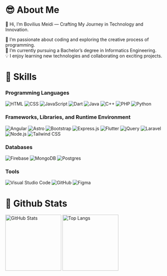 # 😎 About Me
👋 Hi, I’m Bovilius Meidi — Crafting My Journey in Technology and Innovation. <br>

👀 I’m passionate about coding and exploring the creative process of programming. <br>
🌱 I’m currently pursuing a Bachelor’s degree in Informatics Engineering. <br>
💡 I enjoy learning new technologies and collaborating on exciting projects.

# 🦾 Skills

### Programming Languages
<div>
  <img src="https://img.shields.io/badge/HTML-%23E34F26.svg?logo=html5&logoColor=white" alt="HTML">
  <img src="https://img.shields.io/badge/CSS-1572B6?logo=css3&logoColor=white" alt="CSS">
  <img src="https://img.shields.io/badge/JavaScript-F7DF1E?logo=javascript&logoColor=000" alt="JavaScript">
  <img src="https://img.shields.io/badge/Dart-%230175C2.svg?logo=dart&logoColor=white" alt="Dart">
  <img src="https://img.shields.io/badge/Java-%23ED8B00.svg?logo=openjdk&logoColor=white" alt="Java">
  <img src="https://img.shields.io/badge/C++-%2300599C.svg?logo=c%2B%2B&logoColor=white" alt="C++">
  <img src="https://img.shields.io/badge/PHP-%23777BB4.svg?&logo=php&logoColor=white" alt="PHP">
  <img src="https://img.shields.io/badge/Python-3776AB?logo=python&logoColor=white" alt="Python">
</div>

### Frameworks, Libraries, and Runtime Environment
<div>
  <img src="https://img.shields.io/badge/angular.js-%23E23237.svg?&logo=angularjs&logoColor=white" alt="Angular">
  <img src="https://img.shields.io/badge/Astro-BC52EE?logo=astro&logoColor=white" alt="Astro">
  <img src="https://img.shields.io/badge/Bootstrap-7952B3?logo=bootstrap&logoColor=white" alt="Bootstrap">
  <img src="https://img.shields.io/badge/Express.js-%23404d59.svg?logo=express&logoColor=white" alt="Express.js">
  <img src="https://img.shields.io/badge/Flutter-02569B?logo=flutter&logoColor=white" alt="Flutter">
  <img src="https://img.shields.io/badge/jQuery-0769AD?logo=jquery&logoColor=white" alt="jQuery">
  <img src="https://img.shields.io/badge/Laravel-%23FF2D20.svg?logo=laravel&logoColor=white" alt="Laravel">
  <img src="https://img.shields.io/badge/Node.js-6DA55F?logo=node.js&logoColor=white" alt="Node.js">
  <img src="https://img.shields.io/badge/Tailwind%20CSS-%2338B2AC.svg?logo=tailwind-css&logoColor=white" alt="Tailwind CSS">
</div>

### Databases
<div>
  <img src="https://img.shields.io/badge/Firebase-039BE5?logo=Firebase&logoColor=white" alt="Firebase">
  <img src="https://img.shields.io/badge/MongoDB-%234ea94b.svg?logo=mongodb&logoColor=white" alt="MongoDB">
  <img src="https://img.shields.io/badge/Postgres-%23316192.svg?logo=postgresql&logoColor=white" alt="Postgres">
</div>

### Tools
<div>
  <img src="https://custom-icon-badges.demolab.com/badge/Visual%20Studio%20Code-0078d7.svg?logo=vsc&logoColor=white" alt="Visual Studio Code">
  <img src="https://img.shields.io/badge/GitHub-%23121011.svg?logo=github&logoColor=white" alt="GitHub">
  <img src="https://img.shields.io/badge/Figma-F24E1E?logo=figma&logoColor=white" alt="Figma">
</div>


# 📶 Github Stats

<div>
    <img src="https://github-readme-stats.vercel.app/api?username=BoviliusMeidi&show_icons=true&theme=dark" alt="GitHub Stats" height="175">
    <img src="https://github-readme-stats.vercel.app/api/top-langs/?username=BoviliusMeidi&layout=compact&theme=dark" alt="Top Langs" height="175">
</div>

<!---
BoviliusMeidi/BoviliusMeidi is a ✨ special ✨ repository because its `README.md` (this file) appears on your GitHub profile.
You can click the Preview link to take a look at your changes.
<img src="https://github-readme-streak-stats.herokuapp.com/?user=BoviliusMeidi&theme=dark&hide_border=false" alt="Top Langs" height="175">
--->
